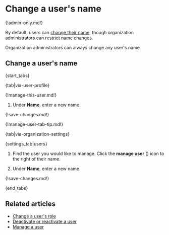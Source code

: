 # Change a user's name

{!admin-only.md!}

By default, users can [change their name](/help/change-your-name), though
organization administrators can
[restrict name changes](/help/restrict-name-and-email-changes).

Organization administrators can always change any user's name.

## Change a user's name

{start_tabs}

{tab|via-user-profile}

{!manage-this-user.md!}

1. Under **Name**, enter a new name.

{!save-changes.md!}

{!manage-user-tab-tip.md!}

{tab|via-organization-settings}

{settings_tab|users}

1. Find the user you would like to manage. Click the
   **manage user** (<i class="zulip-icon zulip-icon-user-cog"></i>) icon
   to the right of their name.

1. Under **Name**, enter a new name.

{!save-changes.md!}

{end_tabs}

## Related articles

* [Change a user's role](/help/user-roles#change-a-users-role)
* [Deactivate or reactivate a user](/help/deactivate-or-reactivate-a-user)
* [Manage a user](/help/manage-a-user)
